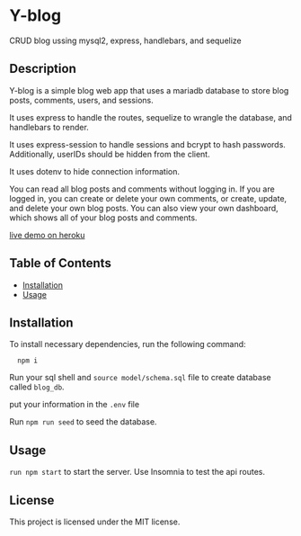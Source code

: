 # Y-blog
CRUD blog ussing mysql2, express, handlebars, and sequelize

## Description

Y-blog is a simple blog web app that uses a mariadb database to store blog posts, comments, users, and sessions.

It uses express to handle the routes, sequelize to wrangle the database, and handlebars to render.

It uses express-session to handle sessions and bcrypt to hash passwords. Additionally, userIDs should be hidden from the client.

It uses dotenv to hide connection information.

You can read all blog posts and comments without logging in. If you are logged in, you can create or delete your own comments, or create, update, and delete your own blog posts. You can also view your own dashboard, which shows all of your blog posts and comments.

[live demo on heroku](https://y-blog-4ae3f01d0257.herokuapp.com/dashboard)



## Table of Contents

* [Installation](#installation)
* [Usage](#usage)

## Installation

To install necessary dependencies, run the following command:

```
  npm i
```

Run your sql shell and ```source model/schema.sql``` file to create database called ```blog_db```.

put your information in the ```.env``` file

Run ```npm run seed``` to seed the database.

## Usage



```run npm start``` to start the server. Use Insomnia to test the api routes.


## License

This project is licensed under the MIT license.